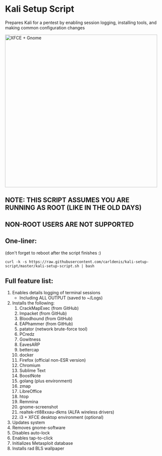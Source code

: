 # Kali Setup Script

Prepares Kali for a pentest by enabling session logging, installing tools, and making common configuration changes

<img alt="XFCE + Gnome" src="https://user-images.githubusercontent.com/20261699/77855493-cd481680-71be-11ea-8019-20681c643b0d.PNG" width=500>

## NOTE: THIS SCRIPT ASSUMES YOU ARE RUNNING AS ROOT (LIKE IN THE OLD DAYS)
## NON-ROOT USERS ARE NOT SUPPORTED

## One-liner:
(don't forget to reboot after the script finishes :)
~~~
curl -k -s https://raw.githubusercontent.com/carldenis/kali-setup-script/master/kali-setup-script.sh | bash
~~~

## Full feature list:

1. Enables details logging of terminal sessions
	- Including ALL OUTPUT (saved to ~/Logs)
1. Installs the following:
	1. CrackMapExec (from GitHub)
	1. Impacket (from GitHub)
	1. Bloodhound (from GitHub)
	1. EAPhammer (from GitHub)
	1. patator (network brute-force tool)
	1. PCredz
	1. Gowitness
	1. EavesARP
	1. bettercap
	1. docker
	1. Firefox (official non-ESR version)
	1. Chromium
	1. Sublime Text
	1. BoostNote
	1. golang (plus environment)
	1. zmap
	1. LibreOffice
	1. htop
	1. Remmina
	1. gnome-screenshot
	1. realtek-rtl88xxau-dkms (ALFA wireless drivers)
	1. i3 + XFCE desktop environment (optional)
1. Updates system
1. Removes gnome-software
1. Disables auto-lock
1. Enables tap-to-click
1. Initializes Metasploit database
1. Installs rad BLS wallpaper
